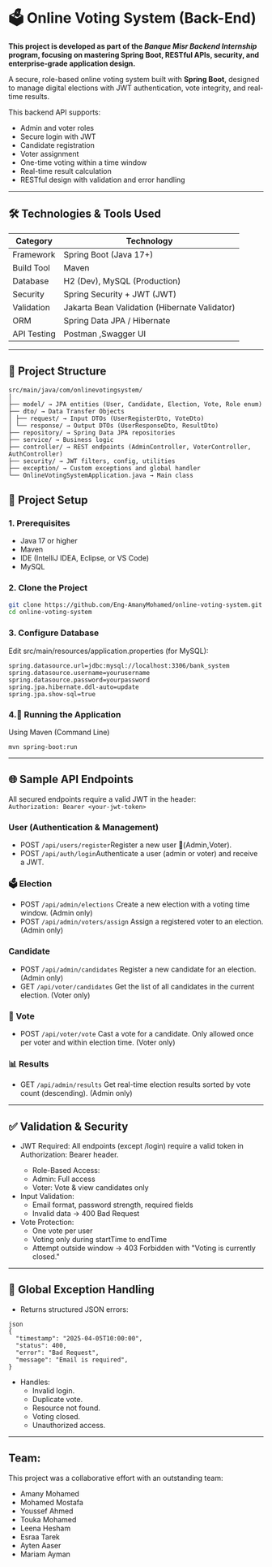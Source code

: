 # 🗳️ Online Voting System (Back-End)

 **This project is developed as part of the *Banque Misr Backend Internship* program, focusing on mastering Spring Boot, RESTful APIs, security, and enterprise-grade application design.**

A secure, role-based online voting system built with **Spring Boot**, designed to manage digital elections with JWT authentication, vote integrity, and real-time results.

This backend API supports:
- Admin and voter roles
- Secure login with JWT
- Candidate registration
- Voter assignment
- One-time voting within a time window
- Real-time result calculation
- RESTful design with validation and error handling

---
## 🛠️ Technologies & Tools Used

| Category       | Technology |
|----------------|----------|
| Framework      | Spring Boot (Java 17+) |
| Build Tool     | Maven |
| Database       | H2 (Dev), MySQL (Production) |
| Security       | Spring Security + JWT (JWT) |
| Validation     | Jakarta Bean Validation (Hibernate Validator) |
| ORM            | Spring Data JPA / Hibernate |
| API Testing      | Postman ,Swagger UI  |
---

## 📁 Project Structure
```
src/main/java/com/onlinevotingsystem/
│
├── model/ → JPA entities (User, Candidate, Election, Vote, Role enum)
├── dto/ → Data Transfer Objects
│ ├── request/ → Input DTOs (UserRegisterDto, VoteDto)
│ └── response/ → Output DTOs (UserResponseDto, ResultDto)
├── repository/ → Spring Data JPA repositories
├── service/ → Business logic 
├── controller/ → REST endpoints (AdminController, VoterController, AuthController)
├── security/ → JWT filters, config, utilities
├── exception/ → Custom exceptions and global handler
└── OnlineVotingSystemApplication.java → Main class
```
## 🚀 Project Setup

### 1. Prerequisites
- Java 17 or higher
- Maven 
- IDE (IntelliJ IDEA, Eclipse, or VS Code)
- MySQL

### 2. Clone the Project
```bash
git clone https://github.com/Eng-AmanyMohamed/online-voting-system.git
cd online-voting-system
```
### 3. Configure Database
Edit src/main/resources/application.properties (for MySQL):
```
spring.datasource.url=jdbc:mysql://localhost:3306/bank_system
spring.datasource.username=yourusername
spring.datasource.password=yourpassword
spring.jpa.hibernate.ddl-auto=update
spring.jpa.show-sql=true
```

### 4.🧪 Running the Application
Using Maven (Command Line)
```
mvn spring-boot:run
```
---
## 🌐 Sample API Endpoints

All secured endpoints require a valid JWT in the header:  
`Authorization: Bearer <your-jwt-token>`
###  User (Authentication & Management)
- POST `/api/users/register`Register a new user (ِAdmin,Voter).
- POST `/api/auth/login`Authenticate a user (admin or voter) and receive a JWT.
### 🗳️ Election
- POST `/api/admin/elections` Create a new election with a voting time window. (Admin only)
- POST `/api/admin/voters/assign` Assign a registered voter to an election. (Admin only)
###  Candidate
- POST `/api/admin/candidates` Register a new candidate for an election. (Admin only)
- GET `/api/voter/candidates` Get the list of all candidates in the current election. (Voter only)
### 📝 Vote
- POST `/api/voter/vote` Cast a vote for a candidate. Only allowed once per voter and within election time. (Voter only)
### 📊 Results
- GET `/api/admin/results` Get real-time election results sorted by vote count (descending). (Admin only)
---
## ✅ Validation & Security
- JWT Required: All endpoints (except /login) require a valid token in Authorization: Bearer <token> header.
  - Role-Based Access:
  - Admin: Full access
  - Voter: Vote & view candidates only
- Input Validation:
  - Email format, password strength, required fields
  - Invalid data → 400 Bad Request
- Vote Protection:
  - One vote per user
  - Voting only during startTime to endTime
  - Attempt outside window → 403 Forbidden with "Voting is currently closed."
 
---

## 🧹 Global Exception Handling
- Returns structured JSON errors:
```
json
{
  "timestamp": "2025-04-05T10:00:00",
  "status": 400,
  "error": "Bad Request",
  "message": "Email is required",
}
```
- Handles:
   - Invalid login.
   - Duplicate vote.
   - Resource not found.
   - Voting closed.
   - Unauthorized access.

---

## Team:
This project was a collaborative effort with an outstanding team:
- Amany Mohamed
- Mohamed Mostafa
- Youssef Ahmed
- Touka Mohamed
- Leena Hesham
- Esraa Tarek
- Ayten Aaser
- Mariam Ayman

